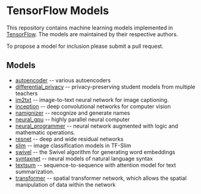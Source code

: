 # TensorFlow Models

This repository contains machine learning models implemented in
[TensorFlow](https://tensorflow.org). The models are maintained by their
respective authors.

To propose a model for inclusion please submit a pull request.


## Models
- [autoencoder](autoencoder) -- various autoencoders
- [differential_privacy](differential_privacy) -- privacy-preserving student models from multiple teachers
- [im2txt](im2txt) -- image-to-text neural network for image captioning.
- [inception](inception) -- deep convolutional networks for computer vision
- [namignizer](namignizer) -- recognize and generate names
- [neural_gpu](neural_gpu) -- highly parallel neural computer
- [neural_programmer](neural_programmer) -- neural network augmented with logic and mathematic operations.
- [resnet](resnet) -- deep and wide residual networks
- [slim](slim) -- image classification models in TF-Slim
- [swivel](swivel) -- the Swivel algorithm for generating word embeddings
- [syntaxnet](syntaxnet) -- neural models of natural language syntax
- [textsum](textsum) -- sequence-to-sequence with attention model for text summarization.
- [transformer](transformer) -- spatial transformer network, which allows the spatial manipulation of data within the network
 
 
 
 
 
 
 
 
 
 
 
 
 
 
 
 
 
 
 
 
 
 
 
 
 
 
 
 
 
 
 
 
 
 
 
 
 
 
 
 
 
 
 
 
 
 
 
 
 
 
 
 
 
 
 
 
 
 
 
 
 
 
 
 
 
 
 
 
 
 
 
 
 
 
 
 
 
 
 
 
 
 
 
 
 
 
 
 
 
 
 
 
 
 
 
 
 
 
 
 
 
 
 
 
 
 
 
 
 
 
 
 
 
 
 
 
 
 
 
 
 
 
 
 
 
 
 
 
 
 
 
 
 
 
 
 
 
 
 
 
 
 
 
 
 
 
 
 
 
 
 
 
 
 
 
 
 
 
 
 
 
 
 
 
 
 
 
 
 
 
 
 
 
 
 
 
 
 
